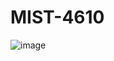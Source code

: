 # MIST-4610
![image](https://github.com/user-attachments/assets/131c3a93-4ddd-4d37-b265-3e252f441ebb)
